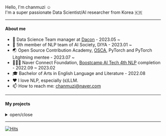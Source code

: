 Hello, I'm chanmuzi ☺️  
I'm a super passionate Data Scientist/AI researcher from Korea 🇰🇷

---
#### About me
- 💼 Data Science Team manager at [Dacon](https://dacon.io/) - 2023.05 ~
- 🤖 5th member of NLP team of AI Society, DIYA - 2023.01 ~
- 🌏 Open Source Contribution Academy, [OSCA](https://www.contribution.ac/), PyTorch and PyTorch Litghtning mentee - 2023.07 ~
- 🧑🏻‍💻 Naver Connect Foundation, [Boostcamp AI Tech 4th NLP](https://boostcamp.connect.or.kr/program_ai.html) completion - 2022.09 ~ 2023.02
- 🎓 Bachelor of Arts in English Language and Literature - 2022.08
- ❤️ I love NLP, especially (s)LLM.
- 📫 How to reach me: chanmuzi@naver.com

---
#### My projects
<details>
<summary>open/close</summary>
<div markdown="1">
  
---  
1. ***[Visual Question Answering(VQA)](https://dacon.io/competitions/official/236118/overview/description)*** - 2023.07
- regression, multi-modal task
- English data
- Dacon's competition
- <ins>__design and operate the competition (as manager)__</ins>
  
---
2. ***AI generated Image Classification*** - 2023.06
- binary classification
- AI-connect's competition
- indivisual participation
---
3. ***ChatGPT Prompt Engineering*** - 2023.04
- NLP, multi-classification task
- English data
- Dacon's competition
- indivisual participation
---
4. ***Document Visual Question Answering(DocVQA)*** - 2022.01
- multi-modal QA task
- English data
- corporate associated project with Upstage
- Naver Connect Foundation, Boostcamp AI Tech 4th NLP track
---  
5. ***Open Domain Question Answering(ODQA)*** - 2022.12
- Korean data
- Naver Connect Foundation, Boostcamp AI Tech 4th NLP track
---
6. ***Korean Law Dataset Build for Relation Extractoin*** - 2022.11
- Dataset build project
- Korean law data
- Naver Connect Foundation, Boostcamp AI Tech 4th NLP track
---
7. ***Relation Extraction(RE), classification*** - 2022.10
- multi-classification task
- Korean data
- Naver Connect Foundation, Boostcamp AI Tech 4th NLP track
---
8. ***Semantic Text Similarity(STS)*** - 2022.10
- regression task
- Korean data
- Naver Connect Foundation Boostcamp AI Tech 4th NLP track
---
</div>
</details>

---

[![Hits](https://hits.seeyoufarm.com/api/count/incr/badge.svg?url=https%3A%2F%2Fgithub.com%2F%2508chanmuzi%2Fhit-counter&count_bg=%23C8503D&title_bg=%23555555&icon=&icon_color=%23E7E7E7&title=hits&edge_flat=false)](https://hits.seeyoufarm.com)




<!-- [![Solved.ac Profile](http://mazassumnida.wtf/api/v2/generate_badge?boj=chanmuzi)](https://solved.ac/chanmzui/)

![Chanmuzi's GitHub stats](https://github-readme-stats.vercel.app/api?username=Chanmuzi&show_icons=true&theme=dark)
 -->

<!-- # Skills
![Python](https://img.shields.io/badge/Python-3776AB.svg?&style=for-the-badge&logo=Python&logoColor=white)
![Ananconda](https://img.shields.io/badge/Anaconda-44A833?style=for-the-badge&logo=Anaconda&logoColor=white)
![Visual Studio Code](https://img.shields.io/badge/Visual%20Studio%20Code-007ACC.svg?&style=for-the-badge&logo=Visual%20Studio%20Code&logoColor=white)
![iTerm2](https://img.shields.io/badge/iTerm2-000000?style=for-the-badge&logo=iTerm2&logoColor=white)

![NumPy](https://img.shields.io/badge/NumPy-013243?style=for-the-badge&logo=NumPy&logoColor=white)
![pandas](https://img.shields.io/badge/Pandas-150458?style=for-the-badge&logo=pandas&logoColor=white)
![PyTorch](https://img.shields.io/badge/PyTorch-EE4C2C?style=for-the-badge&logo=PyTorch&logoColor=white)
![Jupyter](https://img.shields.io/badge/Jupyter-F37626?style=for-the-badge&logo=Jupyter&logoColor=white)
![Google Colab](https://img.shields.io/badge/Google%20Colab-F37626?style=for-the-badge&logo=Google%20Colab&logoColor=white)

![GitHub](https://img.shields.io/badge/GitHub-181717?style=for-the-badge&logo=GitHub&logoColor=white)
![Notion](https://img.shields.io/badge/Notion-000000?style=for-the-badge&logo=Notion&logoColor=white)
![Tistory](https://img.shields.io/badge/Tistory-000000?style=for-the-badge&logo=Tistory&logoColor=white)
![Slack](https://img.shields.io/badge/Slack-4A154B?style=for-the-badge&logo=Slack&logoColor=white)
![Discord](https://img.shields.io/badge/Discord-5865F2?style=for-the-badge&logo=Discord&logoColor=white) -->




<!-- **Chanmuzi/Chanmuzi** is a ✨ _special_ ✨ repository because its `README.md` (this file) appears on your GitHub profile.

Here are some ideas to get you started:

- 🔭 I’m currently working on ...
- 🌱 I’m currently learning ...
- 👯 I’m looking to collaborate on ...
- 🤔 I’m looking for help with ...
- 💬 Ask me about ...
- 📫 How to reach me: ...
- 😄 Pronouns: ...
- ⚡ Fun fact: ... -->

